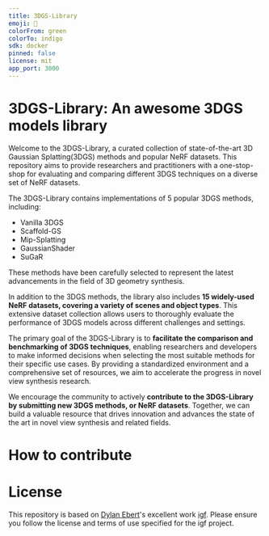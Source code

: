 ```yaml
---
title: 3DGS-Library
emoji: 🏢
colorFrom: green
colorTo: indigo
sdk: docker
pinned: false
license: mit
app_port: 3000
---
```

# 3DGS-Library: An awesome 3DGS models library
Welcome to the 3DGS-Library, a curated collection of state-of-the-art 3D Gaussian Splatting(3DGS) methods and popular NeRF datasets. This repository aims to provide researchers and practitioners with a one-stop-shop for evaluating and comparing different 3DGS techniques on a diverse set of NeRF datasets.

The 3DGS-Library contains implementations of 5 popular 3DGS methods, including:
* Vanilla 3DGS
* Scaffold-GS
* Mip-Splatting
* GaussianShader
* SuGaR

These methods have been carefully selected to represent the latest advancements in the field of 3D geometry synthesis.

In addition to the 3DGS methods, the library also includes **15 widely-used NeRF datasets, covering a variety of scenes and object types**. This extensive dataset collection allows users to thoroughly evaluate the performance of 3DGS models across different challenges and settings.

The primary goal of the 3DGS-Library is to **facilitate the comparison and benchmarking of 3DGS techniques**, enabling researchers and developers to make informed decisions when selecting the most suitable methods for their specific use cases. By providing a standardized environment and a comprehensive set of resources, we aim to accelerate the progress in novel view synthesis research.

We encourage the community to actively **contribute to the 3DGS-Library by submitting new 3DGS methods, or NeRF datasets**. Together, we can build a valuable resource that drives innovation and advances the state of the art in novel view synthesis and related fields.

# How to contribute

# License
This repository is based on [Dylan Ebert](https://huggingface.co/dylanebert)'s excellent work [igf](https://huggingface.co/spaces/dylanebert/igf). Please ensure you follow the license and terms of use specified for the igf project.